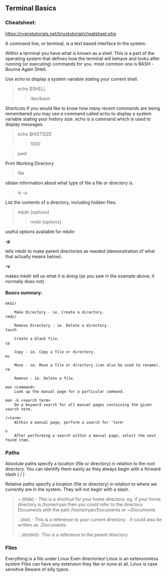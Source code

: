 ## Terminal Basics

### Cheatsheet:
https://ryanstutorials.net/linuxtutorial/cheatsheet.php


A command line, or terminal, is a text based interface to the system.

_Within_ a terminal you have what is known as a shell. 
This is a part of the operating system that defines how the terminal will 
behave and looks after running (or executing) commands for you. 
most common one is BASH -Bourne Again SHell. 

Use _echo_ to display a system variable stating your current shell.

>echo $SHELL
>>/bin/bash

Shortcuts
If you would like to know how many recent commands are being remembered you may use a command called echo to 
display a system variable stating your history size. echo is a command which is used to display messages.

>echo $HISTSIZE
>>1000
 
>pwd 

Print Working Directory

>file

obtain information about what type of file a file or directory is.

> ls -a

List the contents of a directory, including hidden files.

> mkdir [options] <Directory>
> >rmdir [options] <Directory>

useful options available for mkdir:

 **-p** <p>
    tells mkdir to make parent directories as needed (demonstration of what that actually means below). 

 **-v** <p>
    makes mkdir tell us what it is doing (as you saw in the example above, it normally does not).

#### Basics summary:

``` 
mkdir

    Make Directory - ie. Create a directory.
rmdir
    
    Remove Directory - ie. Delete a directory.
touch
    
    Create a blank file.
cp
    
    Copy - ie. Copy a file or directory.
mv
    
    Move - ie. Move a file or directory (can also be used to rename).
rm
    
    Remove - ie. Delete a file.

man <command> 
    Look up the manual page for a particular command.

man -k <search term> 
    Do a keyword search for all manual pages containing the given search term.

/<term> 
    Within a manual page, perform a search for 'term'

n
    After performing a search within a manual page, select the next found item.
```
### Paths

Absolute paths specify a location (file or directory) in relation to the root directory. You can identify them easily as they always begin with a forward slash ( / )

Relative paths specify a location (file or directory) in relation to where we currently are in the system. 
They will not begin with a slash.

>~ (tilde) - This is a shortcut for your home directory. eg, if your home directory is /home/ryan then you could refer to the directory Documents with the path /home/ryan/Documents or ~/Documents <P>
. (dot) - This is a reference to your current directory. . It could also be written as ./Documents <P>
.. (dotdot)- This is a reference to the parent directory.
> 

### FIles 

Everything is a file under Linux Even directories!
Linux is an extensionless system  Files can have any extension they like or none at all.
Linux is case sensitive  Beware of silly typos.